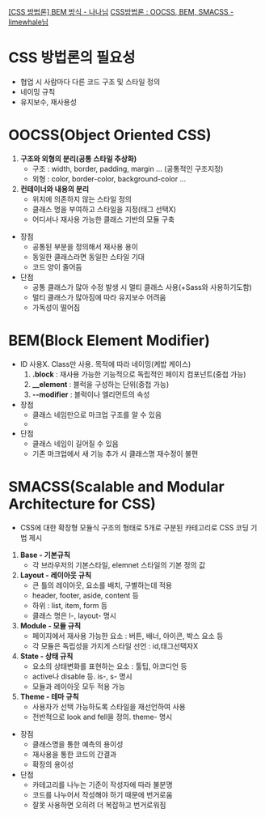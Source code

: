 [[CSS 방법론] BEM 방식 - 나나님](https://nykim.work/15)
[CSS방법론 : OOCSS, BEM, SMACSS - limewhale님](https://whales.tistory.com/33)

# CSS 방법론의 필요성
- 협업 시 사람마다 다른 코드 구조 및 스타일 정의
- 네이밍 규칙
- 유지보수, 재사용성

# OOCSS(Object Oriented CSS)
1. **구조와 외형의 분리(공통 스타일 추상화)**
    - 구조 : width, border, padding, margin ... (공통적인 구조지정)
    - 외형 : color, border-color, background-color ...
2. **컨테이너와 내용의 분리**
    - 위치에 의존하지 않는 스타일 정의
    - 클래스 명을 부여하고 스타일을 지정(태그 선택X)
    - 어디서나 재사용 가능한 클래스 기반의 모듈 구축
- 장점
    - 공통된 부분을 정의해서 재사용 용이
    - 동일한 클래스라면 동일한 스타일 기대
    - 코드 양이 줄어듬
- 단점
    - 공통 클래스가 많아 수정 발생 시 멀티 클래스 사용(+Sass와 사용하기도함)
    - 멀티 클래스가 많아짐에 따라 유지보수 어려움
    - 가독성이 떨어짐

# BEM(Block Element Modifier)
- ID 사용X. Class만 사용. 목적에 따라 네이밍(케밥 케이스)
    1. **.block** : 재사용 가능한 기능적으로 독립적인 페이지 컴포넌트(중첩 가능)
    2. **__element** : 블럭을 구성하는 단위(중첩 가능)
    3. **--modifier** : 블럭이나 엘리먼트의 속성
- 장점
    - 클래스 네임만으로 마크업 구조를 알 수 있음
    - 
- 단점
    - 클래스 네임이 길어질 수 있음
    - 기존 마크업에서 새 기능 추가 시 클래스명 재수정이 불편

# SMACSS(Scalable and Modular Architecture for CSS)
- CSS에 대한 확장형 모듈식 구조의 형태로 5개로 구분된 카테고리로 CSS 코딩 기법 제시
1. **Base - 기본규칙**
    - 각 브라우저의 기본스타일, elemnet 스타일의 기본 정의 값
2. **Layout - 레이아웃 규칙**
    - 큰 틀의 레이아웃, 요소를 배치, 구별하는데 적용
    - header, footer, aside, content 등
    - 하위 : list, item, form 등
    - 클래스 명은 l-, layout- 명시
3. **Module - 모듈 규칙**
    - 페이지에서 재사용 가능한 요소 : 버튼, 배너, 아이콘, 박스 요소 등
    - 각 모듈은 독립성을 가지게 스타일 선언 : id,태그선택자X
4. **State - 상태 규칙**
    - 요소의 상태변화를 표현하는 요소 : 툴팁, 아코디언 등
    - active나 disable 등. is-, s- 명시
    - 모듈과 레이아웃 모두 적용 가능
5. **Theme - 테마 규칙**
    - 사용자가 선택 가능하도록 스타일을 재선언하여 사용
    - 전반적으로 look and fell을 정의. theme- 명시
- 장점
    - 클래스명을 통한 예측의 용이성
    - 재사용을 통한 코드의 간결과
    - 확장의 용이성
- 단점
    - 카테고리를 나누는 기준이 작성자에 따라 불분명
    - 코드를 나누어서 작성해야 하기 때문에 번거로움
    - 잘못 사용하면 오히려 더 복잡하고 번거로워짐